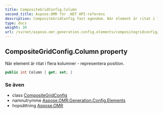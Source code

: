 ```yaml
---
title: CompositeGridConfig.Column
second_title: Aspose.OMR för .NET API-referens
description: CompositeGridConfig fast egendom. När element är ritat i flera kolumner  representera position.
type: docs
weight: 30
url: /sv/net/aspose.omr.generation.config.elements/compositegridconfig/column/
---
```

## CompositeGridConfig.Column property

När element är ritat i flera kolumner - representera position.

```csharp
public int Column { get; set; }
```

### Se även

* class [CompositeGridConfig](../)
* namnutrymme [Aspose.OMR.Generation.Config.Elements](../../compositegridconfig/)
* hopsättning [Aspose.OMR](../../../)


